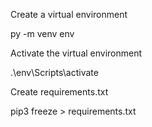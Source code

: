 Create a virtual environment

py -m venv env

Activate the virtual environment

.\env\Scripts\activate

Create requirements.txt

pip3 freeze > requirements.txt